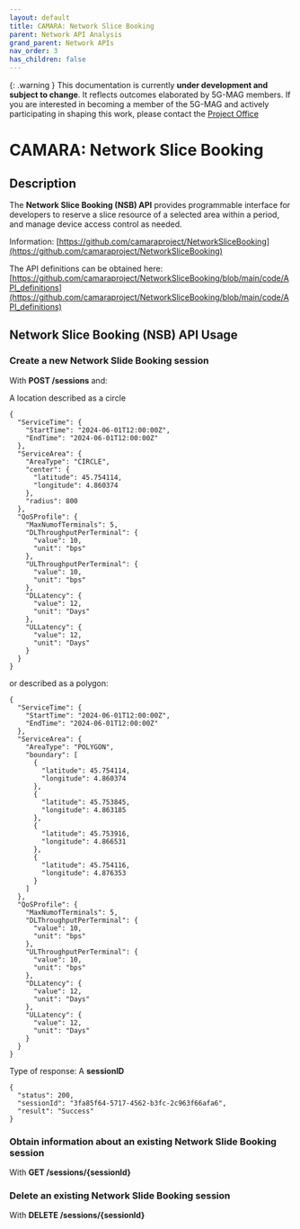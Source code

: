 ```yaml
---
layout: default
title: CAMARA: Network Slice Booking
parent: Network API Analysis
grand_parent: Network APIs
nav_order: 3
has_children: false
---
```


{: .warning }
This documentation is currently **under development and subject to change**. It reflects outcomes elaborated by 5G-MAG members. If you are interested in becoming a member of the 5G-MAG and actively participating in shaping this work, please contact the [Project Office](https://www.5g-mag.com/contact)

# CAMARA: Network Slice Booking

## Description

The **Network Slice Booking (NSB) API** provides programmable interface for developers to reserve a slice resource of a selected area within a period, and manage device access control as needed.

Information: [https://github.com/camaraproject/NetworkSliceBooking](https://github.com/camaraproject/NetworkSliceBooking)

The API definitions can be obtained here: [https://github.com/camaraproject/NetworkSliceBooking/blob/main/code/API_definitions](https://github.com/camaraproject/NetworkSliceBooking/blob/main/code/API_definitions)

## Network Slice Booking (NSB) API Usage

### Create a new Network Slide Booking session
With **POST /sessions** and:

A location described as a circle
```
{
  "ServiceTime": {
    "StartTime": "2024-06-01T12:00:00Z",
    "EndTime": "2024-06-01T12:00:00Z"
  },
  "ServiceArea": {
    "AreaType": "CIRCLE",
    "center": {
      "latitude": 45.754114,
      "longitude": 4.860374
    },
    "radius": 800
  },
  "QoSProfile": {
    "MaxNumofTerminals": 5,
    "DLThroughputPerTerminal": {
      "value": 10,
      "unit": "bps"
    },
    "ULThroughputPerTerminal": {
      "value": 10,
      "unit": "bps"
    },
    "DLLatency": {
      "value": 12,
      "unit": "Days"
    },
    "ULLatency": {
      "value": 12,
      "unit": "Days"
    }
  }
}
```

or described as a polygon:
```
{
  "ServiceTime": {
    "StartTime": "2024-06-01T12:00:00Z",
    "EndTime": "2024-06-01T12:00:00Z"
  },
  "ServiceArea": {
    "AreaType": "POLYGON",
    "boundary": [
      {
        "latitude": 45.754114,
        "longitude": 4.860374
      },
      {
        "latitude": 45.753845,
        "longitude": 4.863185
      },
      {
        "latitude": 45.753916,
        "longitude": 4.866531
      },
      {
        "latitude": 45.754116,
        "longitude": 4.876353
      }
    ]
  },
  "QoSProfile": {
    "MaxNumofTerminals": 5,
    "DLThroughputPerTerminal": {
      "value": 10,
      "unit": "bps"
    },
    "ULThroughputPerTerminal": {
      "value": 10,
      "unit": "bps"
    },
    "DLLatency": {
      "value": 12,
      "unit": "Days"
    },
    "ULLatency": {
      "value": 12,
      "unit": "Days"
    }
  }
}
```

Type of response: A **sessionID**

```
{
  "status": 200,
  "sessionId": "3fa85f64-5717-4562-b3fc-2c963f66afa6",
  "result": "Success"
}
```

### Obtain information about an existing Network Slide Booking session
With **GET /sessions/{sessionId}**

### Delete an existing Network Slide Booking session
With **DELETE /sessions/{sessionId}**
